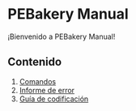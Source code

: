# PEBakery Manual

¡Bienvenido a PEBakery Manual!

## Contenido

1. [Comandos](./Commands//README.md)
1. [Informe de error](pebakery-docs-es/BugReport/README)
1. [Guía de codificación](./CodingGuide/README.md)
